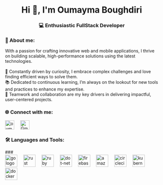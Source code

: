 <h1 align="center">Hi 👋, I'm Oumayma Boughdiri</h1>
<h3 align="center">💻 Enthusiastic FullStack Developer</h3>

<h3 align="left">  💫 About me:</h3>

With a passion for crafting innovative web and mobile applications, I thrive on building scalable, high-performance solutions using the latest technologies.<br><br>🚀 Constantly driven by curiosity, I embrace complex challenges and love finding efficient ways to solve them.<br>📚 Dedicated to continuous learning, I’m always on the lookout for new tools and practices to enhance my expertise.<br>🤝 Teamwork and collaboration are my key drivers in delivering impactful, user-centered projects.

<h3 align="left"> 🌐 Connect with me:</h3>
<p align="left">
<a href="https://linkedin.com/in/oumayma boughdiri" target="_blank" ><img align="center" src="https://raw.githubusercontent.com/rahuldkjain/github-profile-readme-generator/master/src/images/icons/Social/linked-in-alt.svg" alt="oumayma boughdiri" height="30" width="30" /></a>
    &nbsp;&nbsp;&nbsp; <!-- Adding 3 non-breaking spaces here -->
<a href="mailto:oumayma.boughdiri23@gmail.com" target="blank"><img align="center" src="https://upload.wikimedia.org/wikipedia/commons/thumb/7/7e/Gmail_icon_%282020%29.svg/2560px-Gmail_icon_%282020%29.svg.png" alt="Gmail" height="30" width="30" /></a>

</p>

<h3 align="left"> 🛠 Languages and Tools:</h3>
###

<div align="left">
  <img src="https://cdn.jsdelivr.net/gh/devicons/devicon/icons/go/go-original-wordmark.svg" height="40" alt="go logo"  />
  <img width="12" />
  <img src="https://cdn.jsdelivr.net/gh/devicons/devicon/icons/rust/rust-original.svg" height="40" alt="rust logo"  />
  <img width="12" />
  <img src="https://cdn.jsdelivr.net/gh/devicons/devicon/icons/ruby/ruby-plain-wordmark.svg" height="40" alt="ruby logo"  />
  <img width="12" />
  <img src="https://cdn.jsdelivr.net/gh/devicons/devicon/icons/dot-net/dot-net-plain-wordmark.svg" height="40" alt="dot-net logo"  />
  <img width="12" />
  <img src="https://cdn.jsdelivr.net/gh/devicons/devicon/icons/firebase/firebase-plain-wordmark.svg" height="40" alt="firebase logo"  />
  <img width="12" />
  <img src="https://cdn.jsdelivr.net/gh/devicons/devicon/icons/amazonwebservices/amazonwebservices-line-wordmark.svg" height="40" alt="amazonwebservices logo"  />
  <img width="12" />
  <img src="https://cdn.jsdelivr.net/gh/devicons/devicon/icons/circleci/circleci-plain.svg" height="40" alt="circleci logo"  />
  <img width="12" />
  <img src="https://cdn.jsdelivr.net/gh/devicons/devicon/icons/kubernetes/kubernetes-plain.svg" height="40" alt="kubernetes logo"  />
  <img width="12" />
  <img src="https://cdn.jsdelivr.net/gh/devicons/devicon/icons/docker/docker-plain-wordmark.svg" height="40" alt="docker logo"  />
</div>

###
